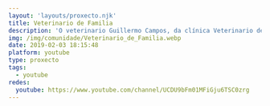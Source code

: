 ```yaml
---
layout: 'layouts/proxecto.njk'
title: Veterinario de Familia
description: 'O veterinario Guillermo Campos, da clínica Veterinario de Poio, comenta nunha linguaxe accesible cuestións relativas ao benestar dos animais de compañía: saúde, comportamento, educación, prevención de enfermidades, etc. É unha canle con vocación de interactuar activamente cos seus subscriptores, e os vídeos ademais de en galego poderán ser tamén cando se nolo demande en castelán.'
img: /img/comunidade/Veterinario_de_Familia.webp
date: 2019-02-03 18:15:48
platform: youtube
type: proxecto
tags:
  - youtube
redes:
  youtube: https://www.youtube.com/channel/UCDU9bFm01MFiGju6TSC0zrg
---
```


